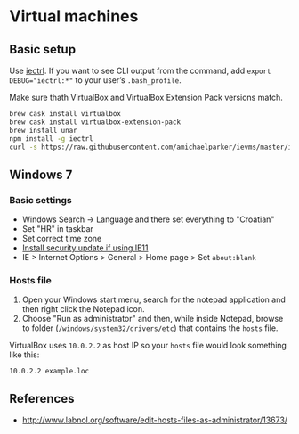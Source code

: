 # Virtual machines

## Basic setup

Use [iectrl](http://xdissent.github.io/iectrl/). If you want to see CLI output from the command, add `export DEBUG="iectrl:*"` to your user’s `.bash_profile`.

Make sure thath VirtualBox and VirtualBox Extension Pack versions match.

```sh
brew cask install virtualbox
brew cask install virtualbox-extension-pack
brew install unar
npm install -g iectrl
curl -s https://raw.githubusercontent.com/amichaelparker/ievms/master/ievms.sh | env IEVMS_VERSIONS="9 11 EDGE" REUSE_WIN7="yes" bash
```

## Windows 7

### Basic settings

* Windows Search → Language and there set everything to "Croatian"
* Set "HR" in taskbar
* Set correct time zone
* [Install security update if using IE11](https://github.com/xdissent/ievms/issues/246#issuecomment-69385014)
* IE > Internet Options > General > Home page > Set `about:blank`

### Hosts file

1. Open your Windows start menu, search for the notepad application and then right click the Notepad icon.
1. Choose "Run as administrator" and then, while inside Notepad, browse to folder (`/windows/system32/drivers/etc`) that contains the `hosts` file.

VirtualBox uses `10.0.2.2` as host IP so your `hosts` file would look something like this:

```
10.0.2.2 example.loc
```

## References

* http://www.labnol.org/software/edit-hosts-files-as-administrator/13673/
